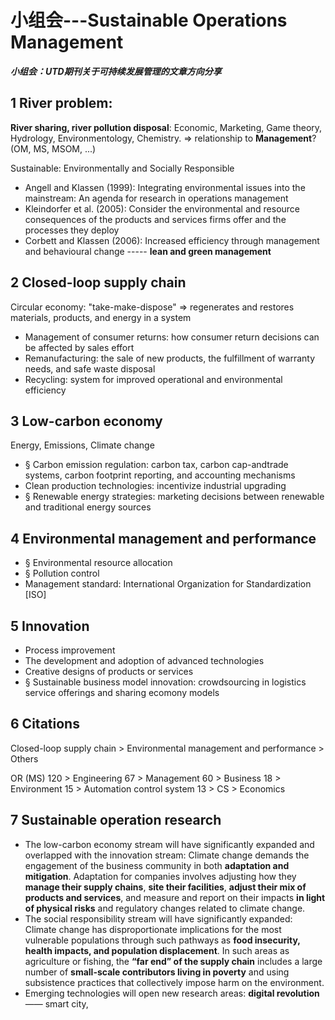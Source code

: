 # 小组会---Sustainable Operations Management


***小组会：UTD期刊关于可持续发展管理的文章方向分享***

<!--more-->

## 1 River problem:

**River sharing, river pollution disposal**: Economic, Marketing, Game theory, Hydrology, Environmentology, Chemistry. $\Rightarrow$ relationship to **Management**? (OM, MS, MSOM, ...)

Sustainable: Environmentally and Socially Responsible
- Angell and Klassen (1999): Integrating environmental issues into the mainstream: An agenda for research in operations management
- Kleindorfer et al. (2005):  Consider the environmental and resource consequences of the products and services firms offer and the processes they deploy
- Corbett and Klassen (2006): Increased efficiency through management and behavioural change ----- **lean and green management**

## 2 Closed-loop supply chain

Circular economy: "take-make-dispose" $\Rightarrow$  regenerates and restores materials, products, and energy in a system

- Management of consumer returns: how consumer return decisions can be affected by sales effort
- Remanufacturing: the sale of new products, the fulfillment of warranty needs, and safe waste disposal
- Recycling: system for improved operational and environmental efficiency

## 3 Low-carbon economy

Energy, Emissions, Climate change

- § Carbon emission regulation: carbon tax, carbon cap-andtrade systems, carbon footprint reporting, and accounting mechanisms
- Clean production technologies: incentivize industrial upgrading
- § Renewable energy strategies: marketing decisions between renewable and traditional energy sources

## 4 Environmental management and performance

-  § Environmental resource allocation
- § Pollution control
- Management standard: International Organization for Standardization [ISO]

## 5 Innovation

- Process improvement
- The development and adoption of advanced technologies
- Creative designs of products or services
- § Sustainable business model innovation: crowdsourcing in logistics service offerings and sharing ecomony models

## 6 Citations

Closed-loop supply chain $>$ Environmental management and performance $>$ Others

OR (MS) 120 $>$ Engineering 67 $>$ Management 60 $>$ Business 18 $>$ Environment 15 $>$ Automation control system 13 $>$ CS $>$ Economics

## 7 Sustainable operation research

- The low-carbon economy stream will have significantly expanded and overlapped with the innovation stream: Climate change demands the engagement of the business community in both **adaptation and mitigation**. Adaptation for companies involves adjusting how they **manage their supply chains**, **site their facilities**, **adjust their mix of products and services**, and measure and report on their impacts **in light of physical risks** and regulatory changes related to climate change. 
- The social responsibility stream will have significantly expanded: Climate change has disproportionate implications for the most vulnerable populations through such pathways as **food insecurity, health impacts, and population displacement**. In such areas as agriculture or fishing, the **“far end” of the supply chain** includes a large number of **small-scale contributors living in poverty** and using subsistence practices that collectively impose harm on the environment. 
- Emerging technologies will open new research areas: **digital revolution** —— smart city, 
